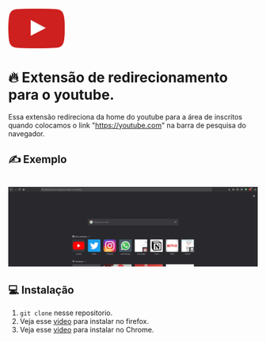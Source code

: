 <img src="https://github.com/enzocsantos18/youtube-extension/blob/master/icons/youtube.png" height="80" width=auto ><br>
# 🔥 Extensão de redirecionamento para o youtube.
Essa extensão redireciona da home do youtube para a área de inscritos quando colocamos o link "https://youtube.com" na barra de pesquisa do navegador.


## ✍ Exemplo
<br><img src="https://github.com/enzocsantos18/youtube-extension/blob/master/icons/youtube.gif" height=auto width="auto" ><br>

## 💻 Instalação
1. `git clone` nesse repositorio.
2. Veja esse [video](https://www.youtube.com/watch?time_continue=3&v=cer9EUKegG4&feature=emb_title) para instalar no firefox.
3. Veja esse [video](https://www.youtube.com/watch?v=zcZO80ALOMg) para instalar no Chrome.
